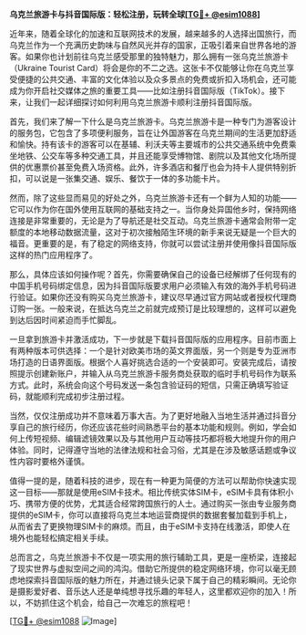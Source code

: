 **乌克兰旅游卡与抖音国际版：轻松注册，玩转全球[[TG💪+ @esim1088](https://t.me/s/esim1088)]**

近年来，随着全球化的加速和互联网技术的发展，越来越多的人选择出国旅行，而乌克兰作为一个充满历史韵味与自然风光并存的国家，正吸引着来自世界各地的游客。如果你也计划前往乌克兰感受那里的独特魅力，那么拥有一张乌克兰旅游卡（Ukraine Tourist Card）将会是你的不二之选。这张卡不仅能够让你在乌克兰享受便捷的公共交通、丰富的文化体验以及众多景点的免费或折扣入场机会，还可能成为你开启社交媒体之旅的重要工具——比如注册抖音国际版（TikTok）。接下来，让我们一起详细探讨如何利用乌克兰旅游卡顺利注册抖音国际版。

首先，我们来了解一下什么是乌克兰旅游卡。乌克兰旅游卡是一种专门为游客设计的服务包，它包含了多项便利服务，旨在让外国游客在乌克兰期间的生活更加舒适和愉快。持有该卡的游客可以在基辅、利沃夫等主要城市的公共交通系统中免费乘坐地铁、公交车等多种交通工具，并且还能享受博物馆、剧院以及其他文化场所提供的优惠票价甚至免费入场资格。此外，许多酒店和餐厅也会为持卡人提供特别折扣，可以说是一张集交通、娱乐、餐饮于一体的多功能卡片。

然而，除了这些显而易见的好处之外，乌克兰旅游卡还有一个鲜为人知的功能——它可以作为你在国外使用互联网的基础支持之一。当你身处异国他乡时，保持网络连接是非常重要的，无论是为了导航还是社交互动。乌克兰旅游卡通常会附带一定额度的本地移动数据流量，这对于初次接触陌生环境的新手来说无疑是一个巨大的福音。更重要的是，有了稳定的网络支持，你就可以尝试注册并使用像抖音国际版这样的热门应用程序了。

那么，具体应该如何操作呢？首先，你需要确保自己的设备已经解绑了任何现有的中国手机号码绑定信息，因为抖音国际版要求用户必须输入有效的海外手机号码进行验证。如果你还没有购买乌克兰旅游卡，建议尽早通过官方网站或者授权代理商订购一张。一般来说，在抵达乌克兰之前就完成预订是比较理想的，这样可以避免到达后因时间紧迫而手忙脚乱。

一旦拿到旅游卡并激活成功，下一步就是下载抖音国际版的应用程序。目前市面上有两种版本可供选择：一个是针对欧美市场的英文界面版，另一个则是专为亚洲市场打造的日语界面版。根据个人喜好挑选合适的一个安装即可。安装完成后，请按照提示创建新账户，并输入从乌克兰旅游卡服务商处获取的临时手机号码作为联系方式。此时，系统会向这个号码发送一条包含验证码的短信，只需正确填写验证码，就能顺利完成初步注册过程。

当然，仅仅注册成功并不意味着万事大吉。为了更好地融入当地生活并通过抖音分享自己的旅行经历，你还应该花些时间熟悉平台的基本功能和规则。例如，学会如何上传短视频、编辑滤镜效果以及与其他用户互动等技巧都将极大地提升你的用户体验。同时，记得遵守当地的法律法规和社会习俗，尤其是在涉及敏感话题或争议性内容时要格外谨慎。

值得一提的是，随着科技的进步，现在有一种更为简便的方法可以帮助你快速实现这一目标——那就是使用eSIM卡技术。相比传统实体SIM卡，eSIM卡具有体积小巧、携带方便的优势，尤其适合经常跨国旅行的人士。通过购买一张由专业服务商提供的eSIM卡，你可以直接将乌克兰本地运营商提供的数据套餐加载到手机上，从而省去了更换物理SIM卡的麻烦。而且，由于eSIM卡支持在线激活，即使人在境外也能轻松搞定相关手续。

总而言之，乌克兰旅游卡不仅是一项实用的旅行辅助工具，更是一座桥梁，连接起了现实世界与虚拟空间之间的鸿沟。借助它所提供的稳定网络环境，你可以毫无顾虑地探索抖音国际版的魅力所在，并通过镜头记录下属于自己的精彩瞬间。无论你是摄影爱好者、音乐达人还是单纯想寻找乐趣的年轻人，这里都欢迎你的加入！所以，不妨抓住这个机会，给自己一次难忘的旅程吧！

[[TG💪+ @esim1088](https://t.me/s/esim1088) ![Image](https://i.postimg.cc/4NQfJmqS/Snipaste-2025-05-13-00-14-12.png)]